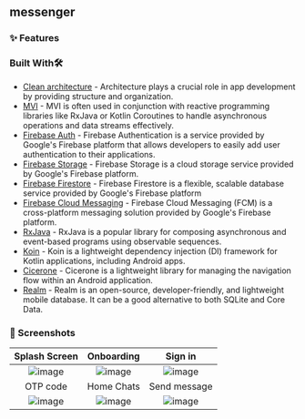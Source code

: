 ## messenger
### ✨ Features

### Built With🛠
- [Clean architecture](https://www.scaler.com/topics/android/clean-architecture-android/) - Architecture plays a crucial role in app development by providing structure and organization.
- [MVI](https://blog.stackademic.com/mvi-architecture-explained-on-android-e36ee66bceaa) - MVI is often used in conjunction with reactive programming libraries like RxJava or Kotlin Coroutines to handle asynchronous operations and data streams effectively.
- [Firebase Auth](https://firebase.google.com/docs/auth) - Firebase Authentication is a service provided by Google's Firebase platform that allows developers to easily add user authentication to their applications.
- [Firebase Storage](https://firebase.google.com/docs/storage) - Firebase Storage is a cloud storage service provided by Google's Firebase platform.
- [Firebase Firestore](https://firebase.google.com/docs/firestore) - Firebase Firestore is a flexible, scalable database service provided by Google's Firebase platform
- [Firebase Cloud Messaging](https://firebase.google.com/docs/cloud-messaging) - Firebase Cloud Messaging (FCM) is a cross-platform messaging solution provided by Google's Firebase platform.
- [RxJava](https://github.com/ReactiveX/RxAndroid) - RxJava is a popular library for composing asynchronous and event-based programs using observable sequences.
- [Koin](https://github.com/InsertKoinIO/koin) - Koin is a lightweight dependency injection (DI) framework for Kotlin applications, including Android apps.
- [Cicerone](https://github.com/terrakok/Cicerone) - Cicerone is a lightweight library for managing the navigation flow within an Android application.
- [Realm](https://medium.com/@mr.appbuilder/integration-of-realm-database-in-android-5ad2f83afa7b) - Realm is an open-source, developer-friendly, and lightweight mobile database. It can be a good alternative to both SQLite and Core Data.

### 📸 Screenshots
  Splash Screen |  Onboarding   | Sign in
:-------------------------:|:-------------------------: |:-------------------------: 
![image](https://github.com/oybekjon94/Messenger/assets/91370134/d56a1f08-f7b5-4a9a-80e8-294f271be8b9) | ![image](https://github.com/oybekjon94/Messenger/assets/91370134/56b526ba-8e5a-4017-a99c-25bc4b9e7835) | ![image](https://github.com/oybekjon94/Messenger/assets/91370134/9609efab-ce92-4e7a-9c73-ecc81b31fee4)
 OTP code | Home Chats | Send message
![image](https://github.com/oybekjon94/Messenger/assets/91370134/ab06bf18-fe7b-4d73-b15d-0defe8809d5f) | ![image](https://github.com/oybekjon94/Messenger/assets/91370134/fa4c0ceb-0c3f-44cd-ba71-24e9a24655b2) | ![image](https://github.com/oybekjon94/Messenger/assets/91370134/17168f55-22f8-4915-bad5-10d73ea8f0da)


